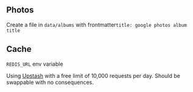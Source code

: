 
## Photos
Create a file in `data/albums` with frontmatter`title: google photos album title`

## Cache
`REDIS_URL` env variable

Using [Upstash](https://console.upstash.com) with a free limit of 10,000 requests per day.
Should be swappable with no consequences.



